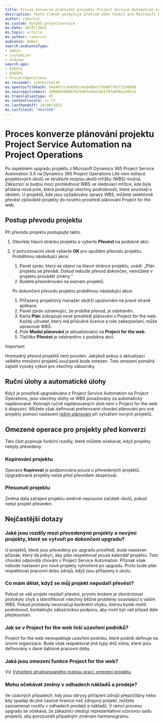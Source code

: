 ```yaml
---
title: Proces konverze plánování projektu Project Service Automation na Project Operations
description: Tento článek poskytuje přehled změn funkcí pro Microsoft Dynamics 365 Project Service Automation na Dynamics 365 Project Operations
author: ruhercul
ms.custom: dyn365-projectservice
ms.date: 10/07/2022
ms.topic: article
ms.author: ruhercul
audience: Admin
search.audienceType:
- admin
- customizer
- enduser
search.app:
- D365CE
- D365PS
- ProjectOperations
ms.reviewer: johnmichalak
ms.openlocfilehash: 84a40fcc9a8561c4ade0be175b08f701f3196508
ms.sourcegitcommit: 28004d38800782540fa5642d41f8fe0f6e2d9fa5
ms.translationtype: HT
ms.contentlocale: cs-CZ
ms.lasthandoff: 10/08/2022
ms.locfileid: "9642560"
---
```

# <a name="project-service-automation-to-project-operations-project-scheduling-conversion-process"></a>Proces konverze plánování projektu Project Service Automation na Project Operations

Po úspěšném upgradu projektu z Microsoft Dynamics 365 Project Service Automation 3.X na Dynamics 365 Project Operations Lite není editace projektových úkolů ve struktuře rozpisu úkolů mřížky (WBS) možná. Zákazníci si budou moci prohlédnout WBS ve sledovací mřížce, kde byla přidána nová pole, která poskytují všechny podrobnosti, které souvisejí s úkolem. U projektů, kde jsou vyžadovány úpravy WBS, můžete selektivně převést způsobilé projekty do nového prostředí plánování Project for the web.

## <a name="project-conversion-process"></a>Postup převodu projektu

Při převodu projektu postupujte takto.

1. Otevřete hlavní stránku projektu a vyberte **Převést** na podokně akcí.
1. V potvrzovacím okně vyberte **OK** pro spuštění převodu projektu. Proběhnou následující akce:

    1. Panel zpráv, který se objeví na hlavní stránce projektu, uvádí: „Plán projektu se převádí. Dokud nebude převod dokončen, nemůžete v projektu provádět změny.“
    1. Budete přesměrováni na seznam projektů.

    Po dokončení převodu projektu proběhnou následující akce:

    1. Přiřazený projektový manažer obdrží upozornění na pravé straně aplikace.
    1. Panel zpráv oznamující, že probíhá převod, je odstraněn.
    1. Karta **Plán** zobrazuje nové prostředí plánování s Project for the web. Každý uživatel, který má příslušné licence a role zabezpečení, může upravovat WBS.
    1. Pole **Modul plánování** je aktualizováno na **Project for the web**.
    1. Tlačítko **Převést** je odstraněno z podokna akcí.

> [!IMPORTANT]
> Hromadný převod projektů není povolen. Jakýkoli pokus o aktualizaci velkého množství projektů současně bude omezen. Toto omezení pomáhá zajistit vysoký výkon pro všechny zákazníky.

## <a name="manual-tasks-vs-automatic-tasks"></a>Ruční úlohy a automatické úlohy

Když je prostředí upgradováno z Project Service Automation na Project Operations, jsou všechny úlohy ve WBS považovány za automaticky naplánované. Koncept ručně naplánovaných úloh není v Project for the web k dispozici. Můžete však definovat preferované chování plánování pro své projekty pomocí nastavení [režim plánování](/project-management/scheduling-modes.md) při vytváření nových projektů.

## <a name="restricted-operations-for-pre-conversion-projects"></a>Omezené operace pro projekty před konverzí

Tato část popisuje funkční rozdíly, které můžete očekávat, když projekty nebyly převedeny.

### <a name="copy-project"></a>Kopírování projektu

Operace **Kopírovat** je podporována pouze u převedených projektů. Upgradované projekty nelze před převodem zkopírovat.

### <a name="move-project"></a>Přesunutí projektu

Změna data zahájení projektu úměrně neposune začátek úkolů, pokud nebyl projekt převeden.

## <a name="frequently-asked-questions"></a>Nejčastější dotazy

### <a name="what-are-the-differences-between-converted-projects-and-new-projects-that-are-created-after-the-upgrade-has-been-completed"></a>Jaké jsou rozdíly mezi převedenými projekty a novými projekty, které se vytvoří po dokončení upgradu?

U projektů, které jsou převedeny po upgradu prostředí, bude nastaven příznak, který dá pokyn, aby plán respektoval pouze kalendář projektu. Toto chování odpovídá chování v Project Service Automation. Příznak však nebude nastaven pro nové projekty vytvořené po upgradu. Proto bude plán respektovat pracovní dobu zdrojů, když jsou přiřazeny k úkolu.

### <a name="what-should-i-do-if-my-project-fails-to-be-converted"></a>Co mám dělat, když se můj projekt nepodaří převést?

Pokud se váš projekt nezdaří převést, prvním krokem je zkontrolovat protokoly chyb a identifikovat všechny běžné problémy související s vaším WBS. Pokud protokoly neoznačují konkrétní chybu, kterou byste mohli podniknout, kontaktujte zákaznickou podporu, aby mohl být váš případ dále přezkoumán.

### <a name="how-are-business-closures-handled-in-project-for-the-web"></a>Jak se v Project for the web řeší uzavření podniků?

Project for the web nerespektuje uzavření podniku, které podnik definuje na úrovni organizace. Bude však respektovat jiné typy dnů volna, které jsou definovány v dané šabloně pracovní doby.

### <a name="what-are-the-limitations-of-project-for-the-web"></a>Jaká jsou omezení funkce Project for the web?

Viz [Vytvoření strukturovaného rozpisu prací: omezení projektu](/project-management/create-wbs#project-limitations.md).

### <a name="can-i-expect-changes-to-my-cost-and-sales-estimates"></a>Mohu očekávat změny v odhadech nákladů a prodeje?

Ve vzácných případech, kdy jsou obrysy přiřazení zdrojů přepočítány nebo kdy spadají do jiné časové hranice než zdrojový projekt, můžete zaznamenat rozdíly v odhadech prodejů a nákladů. V rámci procesu upgradu se očekává, že zákazníci otestují reprezentativní vzorovou sadu projektů, aby porozuměli případným změnám harmonogramu.
